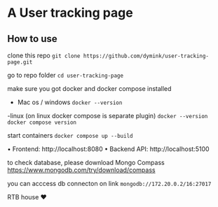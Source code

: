 # A User tracking page

## How to use

clone this repo
`git clone https://github.com/dymink/user-tracking-page.git`

go to repo folder
`cd user-tracking-page`

make sure you got docker and docker compose installed

- Mac os / windows
  `docker --version`

-linux (on linux docker compose is separate plugin)
`docker --version`
`docker compose version`

start containers
`docker compose up --build`

• Frontend: http://localhost:8080
• Backend API: http://localhost:5100

to check database, please download Mongo Compass
https://www.mongodb.com/try/download/compass

you can acccess db connecton on link
`mongodb://172.20.0.2/16:27017`

RTB house :heart:
